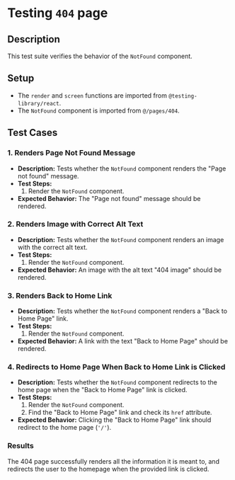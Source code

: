 # Testing `404` page

## Description
This test suite verifies the behavior of the `NotFound` component.

## Setup
- The `render` and `screen` functions are imported from `@testing-library/react`.
- The `NotFound` component is imported from `@/pages/404`.

## Test Cases

### 1. Renders Page Not Found Message
- **Description:** Tests whether the `NotFound` component renders the "Page not found" message.
- **Test Steps:**
  1. Render the `NotFound` component.
- **Expected Behavior:** The "Page not found" message should be rendered.

### 2. Renders Image with Correct Alt Text
- **Description:** Tests whether the `NotFound` component renders an image with the correct alt text.
- **Test Steps:**
  1. Render the `NotFound` component.
- **Expected Behavior:** An image with the alt text "404 image" should be rendered.

### 3. Renders Back to Home Link
- **Description:** Tests whether the `NotFound` component renders a "Back to Home Page" link.
- **Test Steps:**
  1. Render the `NotFound` component.
- **Expected Behavior:** A link with the text "Back to Home Page" should be rendered.

### 4. Redirects to Home Page When Back to Home Link is Clicked
- **Description:** Tests whether the `NotFound` component redirects to the home page when the "Back to Home Page" link is clicked.
- **Test Steps:**
  1. Render the `NotFound` component.
  2. Find the "Back to Home Page" link and check its `href` attribute.
- **Expected Behavior:** Clicking the "Back to Home Page" link should redirect to the home page (`'/'`).

### Results

The 404 page successfully renders all the information it is meant to, and redirects the user to the homepage when the provided link is clicked. 
